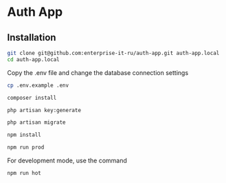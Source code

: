 # Auth App

## Installation

```bash
git clone git@github.com:enterprise-it-ru/auth-app.git auth-app.local
cd auth-app.local
```

Copy the .env file and change the database connection settings

```bash
cp .env.example .env
```
```bash
composer install
```

```bash
php artisan key:generate
```

```bash
php artisan migrate
```

```bash
npm install
```

```bash
npm run prod
```

For development mode, use the command

```bash
npm run hot
```
